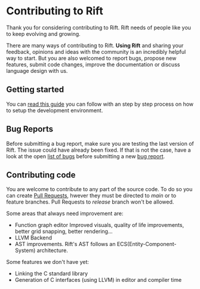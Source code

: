 # Contributing to Rift
Thank you for considering contributing to Rift. Rift needs of people like you to keep evolving and growing.

There are many ways of contributing to Rift. **Using Rift** and sharing your feedback, opinions and ideas with the community is an incredibly helpful way to start. But you are also welcomed to report bugs, propose new features, submit code changes, improve the documentation or discuss language design with us.

## Getting started
You can [read this guide](https://riftlang.org/docs/development/setup/) you can follow with an step by step process on how to setup the development environment.

## Bug Reports
Before submitting a bug report, make sure you are testing the last version of Rift. The issue could have already been fixed. If that is not the case, have a look at the open [list of bugs](https://github.com/PipeRift/rift/issues?q=is%3Aopen+is%3Aissue+label%3Abug) before submitting a new [bug report](https://github.com/PipeRift/rift/issues/new?labels=bug&template=bug_report.md).

## Contributing code
You are welcome to contribute to any part of the source code. To do so you can create [Pull Requests](https://github.com/PipeRift/rift/pulls), hwever they must be directed to _main_ or to feature branches. Pull Requests to _release_ branch won't be allowed.

Some areas that always need improvement are:
- Function graph editor
  Improved visuals, quality of life improvements, better grid snapping, better rendering...
- LLVM Backend
- AST improvements. Rift's AST follows an ECS(Entity-Component-System) architecture.

Some features we don't have yet:
- Linking the C standard library
- Generation of C interfaces (using LLVM) in editor and compiler time

